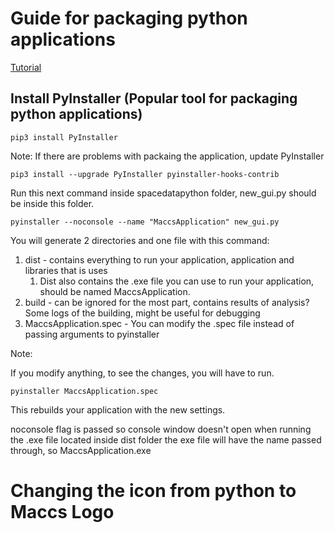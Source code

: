 # Guide for packaging python applications #


[Tutorial](https://www.pythonguis.com/tutorials/packaging-pyside6-applications-windows-pyinstaller-installforge/)

## Install PyInstaller (Popular tool for packaging python applications) ##

```
pip3 install PyInstaller
```

Note: If there are problems with packaing the application, update PyInstaller

```
pip3 install --upgrade PyInstaller pyinstaller-hooks-contrib
```

Run this next command inside spacedatapython folder, new_gui.py should be inside this folder.

```
pyinstaller --noconsole --name "MaccsApplication" new_gui.py
```

You will generate 2 directories and one file with this command: 
1. dist - contains everything to run your application, application and libraries that is uses
    1. Dist also contains the .exe file you can use to run your application, should be named MaccsApplication.
2. build - can be ignored for the most part, contains results of analysis? Some logs of the building, might be useful for debugging
3. MaccsApplication.spec - You can modify the .spec file instead of passing arguments to pyinstaller

Note:

If you modify anything, to see the changes, you will have to run.

```
pyinstaller MaccsApplication.spec
```

This rebuilds your application with the new settings.

noconsole flag is passed so console window doesn't open when running the .exe file located inside dist folder
the exe file will have the name passed through, so MaccsApplication.exe

# Changing the icon from python to Maccs Logo #

